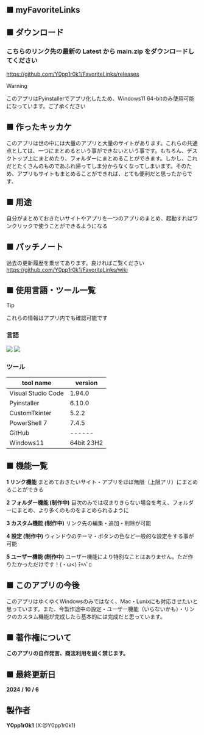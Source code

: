 ## ■ myFavoriteLinks


## ■ ダウンロード
### こちらのリンク先の最新の Latest から main.zip をダウンロードしてください
https://github.com/Y0pp1r0k1/FavoriteLinks/releases

> [!WARNING]
このアプリはPyinstallerでアプリ化したため、Windows11 64-bitのみ使用可能になっています。ご了承ください


## ■ 作ったキッカケ
このアプリは世の中には大量のアプリと大量のサイトがあります。これらの共通点としては、一つにまとめるという事ができないという事です。もちろん、デスクトップ上にまとめたり、フォルダーにまとめることができます。しかし、これだとたくさんのものであふれ帰ってしま分からなくなってしまいます。そのため、アプリもサイトもまとめることができれば、とても便利だと思ったからです、


## ■ 用途
自分がまとめておきたいサイトやアプリを一つのアプリのまとめ、起動すればワンクリックで使うことができるようになる


## ■ パッチノート 
過去の更新履歴を乗せてあります。良ければご覧ください
https://github.com/Y0pp1r0k1/FavoriteLinks/wiki


## ■ 使用言語・ツール一覧
> [!TIP]
これらの情報はアプリ内でも確認可能です


### 言語

<img src="https://img.shields.io/badge/Pythnon-3.12.4-3776AB.svg?logo=python&style=flat-square">
<img src="https://img.shields.io/badge/-Html5-E34F26.svg?logo=html5&style=flat-square"> 


### ツール

| tool name | version |
| ------------- | ------------- |
| Visual Studio Code | 1.94.0 |
| Pyinstaller  | 6.10.0  |
| CustomTkinter  | 5.2.2  |
| PowerShell 7 | 7.4.5 |
| GitHub | ------ |
| Windows11 | 64bit 23H2 |



## ■ 機能一覧
**1 リンク機能**
    まとめておきたいサイト・アプリをほぼ無限（上限アリ）にまとめることができる

**2 フォルダー機能 (制作中)**
    目次のみでは収まりきらない場合を考え、フォルダーにまとめ、より多くのものをまとめられるように

**3 カスタム機能 (制作中)**
    リンク先の編集・追加・削除が可能

**4 設定 (制作中)**
    ウィンドウのテーマ・ボタンの色など一般的な設定をする事が可能

**5 ユーザー機能 (制作中)** 
    ユーザー機能により特別なことはありません。ただ作りたかっただけです！(・ω<) ﾃﾍﾍﾟﾛ


## ■ このアプリの今後
このアプリはゆくゆくWindowsのみではなく、Mac・Lunixにも対応させたいと思っています。また、今製作途中の設定・ユーザー機能（いらないかも）・リンクのカスタム機能が完成したら基本的には完成だと思っています。


## ■ 著作権について
**このアプリの自作発言、商法利用を固く禁じます。**


## ■ 最終更新日
**2024 / 10 / 6**


## 製作者 
**Y0pp1r0k1** (X:@Y0pp1r0k1)
